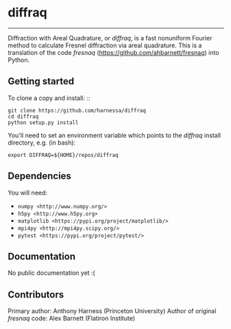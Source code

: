# diffraq
------------
Diffraction with Areal Quadrature, or _diffraq_, is a fast nonuniform Fourier
method to calculate Fresnel diffraction via areal quadrature. This is a translation
of the code _fresnaq_ (https://github.com/ahbarnett/fresnaq) into Python.

Getting started
---------------------
To clone a copy and install: ::

    git clone https://github.com/harnessa/diffraq
    cd diffraq
    python setup.py install

You'll need to set an environment variable which points to the _diffraq_ install directory, e.g. (in bash):

    export DIFFRAQ=${HOME}/repos/diffraq

Dependencies
--------------------
You will need:

- `numpy <http://www.numpy.org/>`
- `h5py <http://www.h5py.org>`
- `matplotlib <https://pypi.org/project/matplotlib/>`
- `mpi4py <http://mpi4py.scipy.org/>`
- `pytest <https://pypi.org/project/pytest/>`

Documentation
--------------
No public documentation yet :(

Contributors
------------
Primary author: Anthony Harness (Princeton University)
Author of original _fresnaq_ code: Alex Barnett (Flatiron Institute)
